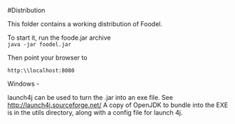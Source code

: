 #Distribution

This folder contains a working distribution of Foodel.

To start it, run the foode.jar archive  
`java -jar foodel.jar`

Then point your browser to 

`http:\\localhost:8080`


Windows - 

launch4j can be used to turn the .jar into an exe file.
See http://launch4j.sourceforge.net/
A copy of OpenJDK to bundle into the EXE is in the utils directory, along with a config file for launch 4j.
